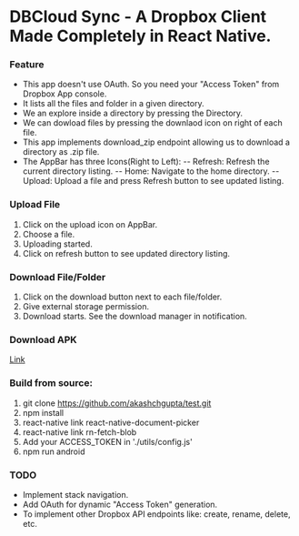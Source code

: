 # DBCloud Sync - A Dropbox Client Made Completely in React Native.

### Feature

- This app doesn't use OAuth. So you need your "Access Token" from Dropbox App console.
- It lists all the files and folder in a given directory.
- We an explore inside a directory by pressing the Directory.
- We can dowload files by pressing the downlaod icon on right of each file.
- This app implements download_zip endpoint allowing us to download a directory as .zip file.
- The AppBar has three Icons(Right to Left):
  -- Refresh: Refresh the current directory listing.
  -- Home: Navigate to the home directory.
  -- Upload: Upload a file and press Refresh button to see updated listing.

### Upload File

1. Click on the upload icon on AppBar.
2. Choose a file.
3. Uploading started.
4. Click on refresh button to see updated directory listing.

### Download File/Folder

1. Click on the download button next to each file/folder.
2. Give external storage permission.
3. Download starts. See the download manager in notification.

### Download APK

[Link](https://raw.githubusercontent.com/akashchgupta/test/master/android/app-release.apk 'DBCloud Sync')

### Build from source:

1. git clone https://github.com/akashchgupta/test.git
2. npm install
3. react-native link react-native-document-picker
4. react-native link rn-fetch-blob
5. Add your ACCESS_TOKEN in './utils/config.js'
6. npm run android

### TODO

- Implement stack navigation.
- Add OAuth for dynamic "Access Token" generation.
- To implement other Dropbox API endpoints like: create, rename, delete, etc.
